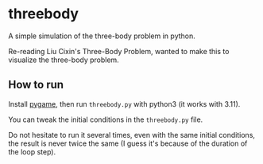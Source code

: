 # threebody

A simple simulation of the three-body problem in python.

Re-reading Liu Cixin's Three-Body Problem, wanted to make this to visualize the three-body problem.

## How to run

Install [pygame](https://pypi.org/project/pygame/), then run `threebody.py` with python3 (it works with 3.11).

You can tweak the initial conditions in the `threebody.py` file.

Do not hesitate to run it several times, even with the same initial conditions, the result is never twice the same (I guess it's because of the duration of the loop step).
